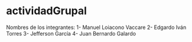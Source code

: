 # actividadGrupal
Nombres de los integrantes:
1- Manuel Loiacono Vaccare
2- Edgardo Iván Torres
3- Jefferson García
4- Juan Bernardo Galardo

